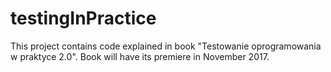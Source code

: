 # testingInPractice

This project contains code explained in book "Testowanie oprogramowania w praktyce 2.0". Book will have its premiere in November 2017.

